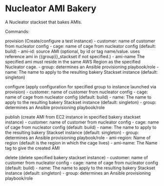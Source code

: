 Nucleator AMI Bakery
====================

A Nucleator stackset that bakes AMIs.

Commands:

provision (Create/configure a test instance)
	- customer: name of customer from nucleator config
	- cage: name of cage from nucleator config (default: build)
	- ami-id: source AMI (optional, by id or tag name/value.  uses reference ami in {{group}}_stackset if not specified.)
	- ami-name
	The specified ami must reside in the same AWS Region as the specified Nucleator cage.
	- group: determines an Ansible provisioning playbook/role
	- name: The name to apply to the resulting bakery Stackset instance (default: singleton)

configure (apply configuration for specified group to instance launched via provision)
	- customer: name of customer from nucleator config
	- cage: name of cage from nucleator config (default: build)
	- name: The name to apply to the resulting bakery Stackset instance (default: singleton)
	- group: determines an Ansible provisioning playbook/role

publish (create AMI from EC2 instance in specified bakery stackset instance)
	- customer: name of customer from nucleator config
	- cage: name of cage from nucleator config (default: build)
	- name: The name to apply to the resulting bakery Stackset instance (default: singleton)
	- group: determines an Ansible provisioning playbook/role
	- ami-region: Name of region (default is the region in which the cage lives)
	- ami-name: The Name tag to give the created AMI

delete (delete specified bakery stackset instance)
	- customer: name of customer from nucleator config
	- cage: name of cage from nucleator config (default: build)
	- name: The name to apply to the resulting bakery Stackset instance (default: singleton)
	- group: determines an Ansible provisioning playbook/role
